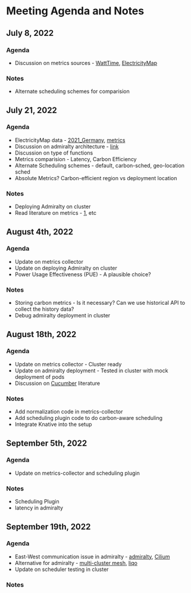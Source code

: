 # Meeting Agenda and Notes
## July 8, 2022
### Agenda
- Discussion on metrics sources - [WattTime](https://www.watttime.org/api-documentation/#introduction), [ElectricityMap](https://static.electricitymap.org/api/docs/index.html)

### Notes
- Alternate scheduling schemes for comparision

## July 21, 2022
### Agenda

- ElectricityMap data - [2021_Germany](https://drive.google.com/file/d/1F-PXu4p9sR28Gx2aJII-kuesCWV5vPS9/view?usp=sharing), [metrics](https://docs.google.com/spreadsheets/d/e/2PACX-1vQymR9eNK7U9bDSUBlyegx0y6FPhpe-mVBGniPzGtWDjZyHb8gI2NHSx-S49EXBhCkDe8dqfJAvsi3C/pubhtml#)
- Discussion on admiralty architecture - [link](https://admiralty.io/docs/concepts/topologies)
- Discussion on type of functions
- Metrics comparision - Latency, Carbon Efficiency
- Alternate Scheduling schemes - default, carbon-sched, geo-location sched
- Absolute Metrics? Carbon-efficient region vs deployment location

### Notes
- Deploying Admiralty on cluster
- Read literature on metrics - [1](https://dl.acm.org/doi/10.1145/3530688), etc

## August 4th, 2022
### Agenda

- Update on metrics collector
- Update on deploying Admiralty on cluster
- Power Usage Effectiveness (PUE) - A plausible choice?

### Notes
- Storing carbon metrics - Is it necessary? Can we use historical API to collect the history data?
- Debug admiralty deployment in cluster

## August 18th, 2022
### Agenda
- Update on metrics collector - Cluster ready
- Update on admiralty deployment - Tested in cluster with mock deployment of pods
- Discussion on [Cucumber](https://link.springer.com/chapter/10.1007/978-3-031-12597-3_14) literature

### Notes
- Add normalization code in metrics-collector
- Add scheduling plugin code to do carbon-aware scheduling
- Integrate Knative into the setup

## September 5th, 2022
### Agenda
- Update on metrics-collector and scheduling plugin

### Notes
- Scheduling Plugin
- latency in admiralty

## September 19th, 2022
### Agenda
- East-West communication issue in admiralty - [admiralty](https://admiralty.io/pricing/), [Cilium](https://cilium.io/blog/2019/03/12/clustermesh/)
- Alternative for admiralty - [multi-cluster mesh](https://www.cncf.io/blog/2021/04/12/simplifying-multi-clusters-in-kubernetes/), [liqo](https://github.com/liqotech/liqo)
- Update on scheduler testing in cluster

### Notes
